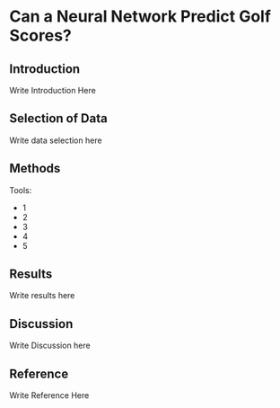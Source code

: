 # Can a Neural Network Predict Golf Scores?
## Introduction
Write Introduction Here
## Selection of Data
Write data selection here
## Methods
Tools:
* 1
* 2
* 3
* 4
* 5
## Results
Write results here
## Discussion
Write Discussion here
## Reference
Write Reference Here
